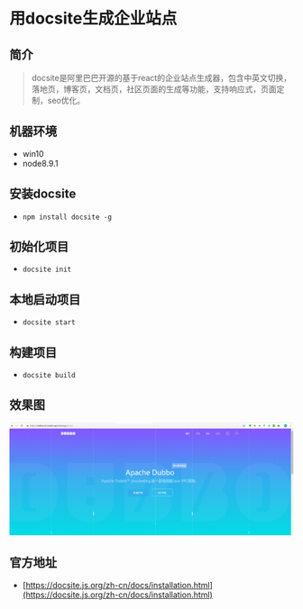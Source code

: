 # 用docsite生成企业站点

## 简介

> docsite是阿里巴巴开源的基于react的企业站点生成器，包含中英文切换，落地页，博客页，文档页，社区页面的生成等功能，支持响应式，页面定制，seo优化。

## 机器环境

* win10
* node8.9.1

## 安装docsite

*  `npm install docsite -g`

## 初始化项目

*  `docsite init`

## 本地启动项目

* `docsite start`

## 构建项目

* `docsite build`

## 效果图

![](../.gitbook/assets/2%20%281%29.png)

## 官方地址

* [https://docsite.js.org/zh-cn/docs/installation.html](https://docsite.js.org/zh-cn/docs/installation.html)



